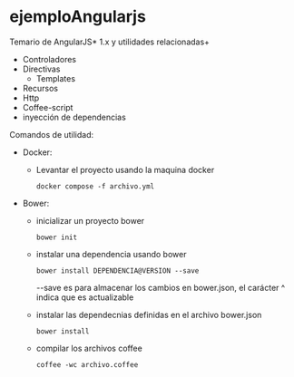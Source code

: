 # ejemploAngularjs

Temario de AngularJS* 1.x y utilidades relacionadas+
* Controladores
* Directivas
    * Templates 
* Recursos
* Http 
* Coffee-script
* inyección de dependencias

Comandos de utilidad:

* Docker:
    * Levantar el proyecto usando la maquina docker

        ``` docker compose -f archivo.yml ```
* Bower:
    * inicializar un proyecto bower

        ``` bower init ```
    * instalar una dependencia usando bower
        

         ``` bower install DEPENDENCIA@VERSION --save  ```
         
        --save es para almacenar los cambios en bower.json, el carácter ^ indica que es actualizable

    * instalar las dependecnias definidas en el archivo bower.json
    
        ``` bower install ```
 

    * compilar los archivos coffee
        
        ``` coffee -wc archivo.coffee ```

